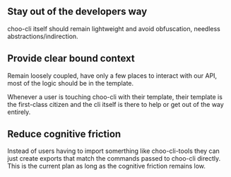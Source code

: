 
## Stay out of the developers way

choo-cli itself should remain lightweight and avoid obfuscation, needless abstractions/indirection.

## Provide clear bound context

Remain loosely coupled, have only a few places to interact with our API, most of the logic should be in the template.

Whenever a user is touching choo-cli with their template, their template is the first-class citizen and the cli itself is there to help or get out of the way entirely.

## Reduce cognitive friction

Instead of users having to import somerthing like choo-cli-tools they can just create exports that match the commands passed to choo-cli directly.  This is the current plan as long as the cognitive friction remains low.

